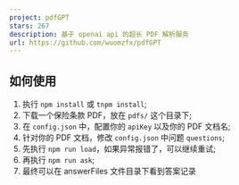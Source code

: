 ```yaml
---
project: pdfGPT
stars: 267
description: 基于 openai api 的超长 PDF 解析服务
url: https://github.com/wuomzfx/pdfGPT
---
```


如何使用
----

1.  执行 `npm install` 或 `tnpm install`;
2.  下载一个保险条款 PDF，放在 `pdfs/` 这个目录下;
3.  在 `config.json` 中，配置你的 `apiKey` 以及你的 PDF 文档名;
4.  针对你的 PDF 文档，修改 `config.json` 中问题 `questions`;
5.  先执行 `npm run load`，如果异常报错了，可以继续重试;
6.  再执行 `npm run ask`;
7.  最终可以在 answerFiles 文件目录下看到答案记录
